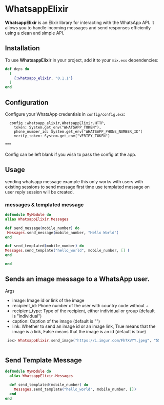# WhatsappElixir

**WhatsappElixir** is an Elixir library for interacting with the WhatsApp API. It allows you to handle incoming messages and send responses efficiently using a clean and simple API.

## Installation

To use **WhatsappElixir** in your project, add it to your `mix.exs` dependencies:


```elixir
def deps do
  [
    {:whatsapp_elixir, "0.1.1"}
  ]
end
```

 ## Configuration

  Configure your WhatsApp credentials in `config/config.exs`:

      config :whatsapp_elixir,WhatsappElixir.HTTP,
        token: System.get_env("WHATSAPP_TOKEN"),
        phone_number_id: System.get_env("WHATSAPP_PHONE_NUMBER_ID")
        verify_token: System.get_env("VERIFY_TOKEN")

  """

  Config can be left blank if you wish to pass the config at the app.

  ## Usage
  sending whatsapp message example this only works with users with existing sessions to send message first time use templated message on user reply session will be created. 

  ### messages & templated message

  ```elixir
  defmodule MyModule do
  alias WhatsappElixir.Messages

  def send_message(mobile_number) do
   Messages.send_message(mobile_number, "Hello World")
  end

  def send_templated(mobile_number) do
  Messages.send_template("hello_world", mobile_number, [] )
  end

 end
 ```

## Sends an image message to a WhatsApp user.

Args
  - image: Image id or link of the image
  - recipient_id: Phone number of the user with country code without +
  - recipient_type: Type of the recipient, either individual or group (default is "individual")
  - caption: Caption of the image (default is "")
  - link: Whether to send an image id or an image link, True means that the image is a link, False means that the image is an id (default is true)



```elixir
 iex> WhatsappElixir.send_image("https://i.imgur.com/Fh7XVYY.jpeg", "5511999999999")
 
```


## Send Template Message
```elixir
defmodule MyModule do
  alias WhatsappElixir.Messages

  def send_templated(mobile_number) do
    Messages.send_template("hello_world", mobile_number, [])
  end
end
```


